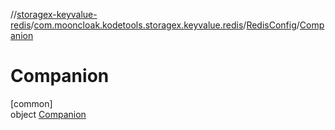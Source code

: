 //[storagex-keyvalue-redis](../../../../index.md)/[com.mooncloak.kodetools.storagex.keyvalue.redis](../../index.md)/[RedisConfig](../index.md)/[Companion](index.md)

# Companion

[common]\
object [Companion](index.md)

